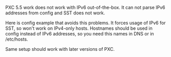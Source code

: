 PXC 5.5 work does not work with IPv6 out-of-the-box. It can not parse IPv6 addresses from config and SST does not work. 

Here is config example that avoids this problems. It forces usage of IPv6 for SST, so won't work on IPv4-only hosts. Hostnames should be used in config instead of IPv6 addresses, so you need this names in DNS or in /etc/hosts.

Same setup should work with later versions of PXC.
